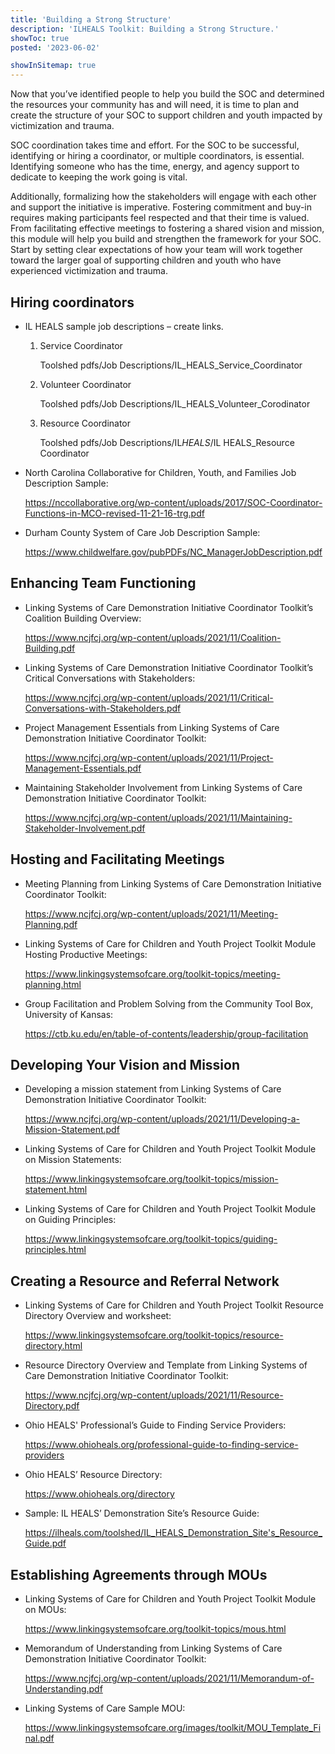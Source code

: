 ```yaml
---
title: 'Building a Strong Structure'
description: 'ILHEALS Toolkit: Building a Strong Structure.'
showToc: true
posted: '2023-06-02'

showInSitemap: true
---
```


Now that you’ve identified people to help you build the SOC and determined the resources your community has and will need, it is time to plan and create the structure of your SOC to support children and youth impacted by victimization and trauma.

SOC coordination takes time and effort. For the SOC to be successful, identifying or hiring a coordinator, or multiple coordinators, is essential. Identifying someone who has the time, energy, and agency support to dedicate to keeping the work going is vital.

Additionally, formalizing how the stakeholders will engage with each other and support the initiative is imperative. Fostering commitment and buy-in requires making participants feel respected and that their time is valued. From facilitating effective meetings to fostering a shared vision and mission, this module will help you build and strengthen the framework for your SOC. Start by setting clear expectations of how your team will work together toward the larger goal of supporting children and youth who have experienced victimization and trauma.

## Hiring coordinators

- IL HEALS sample job descriptions – create links.

  1. Service Coordinator

     Toolshed pdfs/Job Descriptions/IL_HEALS_Service_Coordinator

  2. Volunteer Coordinator

     Toolshed pdfs/Job Descriptions/IL_HEALS_Volunteer_Corodinator

  3. Resource Coordinator

     Toolshed pdfs/Job Descriptions/IL*HEALS*/IL HEALS_Resource Coordinator

- North Carolina Collaborative for Children, Youth, and Families Job Description Sample:

  https://nccollaborative.org/wp-content/uploads/2017/SOC-Coordinator-Functions-in-MCO-revised-11-21-16-trg.pdf

- Durham County System of Care Job Description Sample:

  https://www.childwelfare.gov/pubPDFs/NC_ManagerJobDescription.pdf

## Enhancing Team Functioning

- Linking Systems of Care Demonstration Initiative Coordinator Toolkit’s Coalition Building Overview:

  https://www.ncjfcj.org/wp-content/uploads/2021/11/Coalition-Building.pdf

- Linking Systems of Care Demonstration Initiative Coordinator Toolkit’s Critical Conversations with Stakeholders:

  https://www.ncjfcj.org/wp-content/uploads/2021/11/Critical-Conversations-with-Stakeholders.pdf

- Project Management Essentials from Linking Systems of Care Demonstration Initiative Coordinator Toolkit:

  https://www.ncjfcj.org/wp-content/uploads/2021/11/Project-Management-Essentials.pdf

- Maintaining Stakeholder Involvement from Linking Systems of Care Demonstration Initiative Coordinator Toolkit:

  https://www.ncjfcj.org/wp-content/uploads/2021/11/Maintaining-Stakeholder-Involvement.pdf

## Hosting and Facilitating Meetings

- Meeting Planning from Linking Systems of Care Demonstration Initiative Coordinator Toolkit:

  https://www.ncjfcj.org/wp-content/uploads/2021/11/Meeting-Planning.pdf

- Linking Systems of Care for Children and Youth Project Toolkit Module Hosting Productive Meetings:

  https://www.linkingsystemsofcare.org/toolkit-topics/meeting-planning.html

- Group Facilitation and Problem Solving from the Community Tool Box, University of Kansas:

  https://ctb.ku.edu/en/table-of-contents/leadership/group-facilitation

## Developing Your Vision and Mission

- Developing a mission statement from Linking Systems of Care Demonstration Initiative Coordinator Toolkit:

  https://www.ncjfcj.org/wp-content/uploads/2021/11/Developing-a-Mission-Statement.pdf

- Linking Systems of Care for Children and Youth Project Toolkit Module on Mission Statements:

  https://www.linkingsystemsofcare.org/toolkit-topics/mission-statement.html

- Linking Systems of Care for Children and Youth Project Toolkit Module on Guiding Principles:

  https://www.linkingsystemsofcare.org/toolkit-topics/guiding-principles.html

## Creating a Resource and Referral Network

- Linking Systems of Care for Children and Youth Project Toolkit Resource Directory Overview and worksheet:

  https://www.linkingsystemsofcare.org/toolkit-topics/resource-directory.html

- Resource Directory Overview and Template from Linking Systems of Care Demonstration Initiative Coordinator Toolkit:

  https://www.ncjfcj.org/wp-content/uploads/2021/11/Resource-Directory.pdf

- Ohio HEALS' Professional’s Guide to Finding Service Providers:

  https://www.ohioheals.org/professional-guide-to-finding-service-providers

- Ohio HEALS’ Resource Directory:

  https://www.ohioheals.org/directory

- Sample: IL HEALS’ Demonstration Site’s Resource Guide:

  https://ilheals.com/toolshed/IL_HEALS_Demonstration_Site's_Resource_Guide.pdf

## Establishing Agreements through MOUs

- Linking Systems of Care for Children and Youth Project Toolkit Module on MOUs:

  https://www.linkingsystemsofcare.org/toolkit-topics/mous.html

- Memorandum of Understanding from Linking Systems of Care Demonstration Initiative Coordinator Toolkit:

  https://www.ncjfcj.org/wp-content/uploads/2021/11/Memorandum-of-Understanding.pdf

- Linking Systems of Care Sample MOU:

  https://www.linkingsystemsofcare.org/images/toolkit/MOU_Template_Final.pdf
